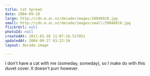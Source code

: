 ```yaml
---
title: Cat Spread
date: 2004-09-18
large: http://cdn.m.ac.nz/decade/images/20040918.jpg
small: http://cdn.m.ac.nz/decade/images/small/20040918.jpg
flickrUrl: null
photoId: null
createdAt: 2011-01-30 11:07:16.517051
updatedAt: 2004-09-27 03:22:10
layout: decade-image

---
```

I don't have a cat with me (someday, someday), so I make do with this duvet cover. It doesn't purr however.
